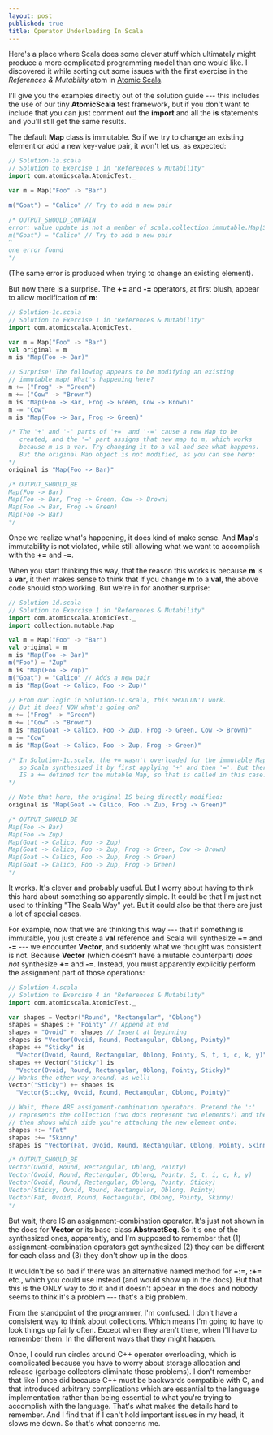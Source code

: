```yaml
---
layout: post
published: true
title: Operator Underloading In Scala
---
```


Here's a place where Scala does some clever stuff which ultimately might produce a more complicated programming model than one would like. I discovered it while sorting out some issues with the first exercise in the *References & Mutability* atom in [Atomic Scala](http://www.atomicscala.com/).

I'll give you the examples directly out of the solution guide --- this includes the use of our tiny **AtomicScala** test framework, but if you don't want to include that you can just comment out the **import** and all the **is** statements and you'll still get the same results.

The default **Map** class is immutable. So if we try to change an existing element or add a new key-value pair, it won't let us, as expected:

```Scala
// Solution-1a.scala
// Solution to Exercise 1 in "References & Mutability"
import com.atomicscala.AtomicTest._

var m = Map("Foo" -> "Bar")

m("Goat") = "Calico" // Try to add a new pair

/* OUTPUT_SHOULD_CONTAIN
error: value update is not a member of scala.collection.immutable.Map[String,String]
m("Goat") = "Calico" // Try to add a new pair
^
one error found
*/
```

(The same error is produced when trying to change an existing element).

But now there is a surprise. The **+=** and **-=** operators, at first blush, appear to allow modification of **m**:

```Scala
// Solution-1c.scala
// Solution to Exercise 1 in "References & Mutability"
import com.atomicscala.AtomicTest._

var m = Map("Foo" -> "Bar")
val original = m
m is "Map(Foo -> Bar)"

// Surprise! The following appears to be modifying an existing
// immutable map! What's happening here?
m += ("Frog" -> "Green")
m += ("Cow" -> "Brown")
m is "Map(Foo -> Bar, Frog -> Green, Cow -> Brown)"
m -= "Cow"
m is "Map(Foo -> Bar, Frog -> Green)"

/* The '+' and '-' parts of '+=' and '-=' cause a new Map to be
   created, and the '=' part assigns that new map to m, which works
   because m is a var. Try changing it to a val and see what happens.
   But the original Map object is not modified, as you can see here:
*/
original is "Map(Foo -> Bar)"

/* OUTPUT_SHOULD_BE
Map(Foo -> Bar)
Map(Foo -> Bar, Frog -> Green, Cow -> Brown)
Map(Foo -> Bar, Frog -> Green)
Map(Foo -> Bar)
*/
```

Once we realize what's happening, it does kind of make sense. And **Map**'s immutability is not violated, while still allowing what we want to accomplish with the **+=** and **-=**.

When you start thinking this way, that the reason this works is because **m** is a **var**, it then makes sense to think that if you change **m** to a **val**, the above code should stop working. But we're in for another surprise:

```Scala
// Solution-1d.scala
// Solution to Exercise 1 in "References & Mutability"
import com.atomicscala.AtomicTest._
import collection.mutable.Map

val m = Map("Foo" -> "Bar")
val original = m
m is "Map(Foo -> Bar)"
m("Foo") = "Zup"
m is "Map(Foo -> Zup)"
m("Goat") = "Calico" // Adds a new pair
m is "Map(Goat -> Calico, Foo -> Zup)"

// From our logic in Solution-1c.scala, this SHOULDN'T work.
// But it does! NOW what's going on?
m += ("Frog" -> "Green")
m += ("Cow" -> "Brown")
m is "Map(Goat -> Calico, Foo -> Zup, Frog -> Green, Cow -> Brown)"
m -= "Cow"
m is "Map(Goat -> Calico, Foo -> Zup, Frog -> Green)"

/* In Solution-1c.scala, the += wasn't overloaded for the immutable Map,
   so Scala synthesized it by first applying '+' and then '='. But there
   IS a += defined for the mutable Map, so that is called in this case.
*/

// Note that here, the original IS being directly modified:
original is "Map(Goat -> Calico, Foo -> Zup, Frog -> Green)"

/* OUTPUT_SHOULD_BE
Map(Foo -> Bar)
Map(Foo -> Zup)
Map(Goat -> Calico, Foo -> Zup)
Map(Goat -> Calico, Foo -> Zup, Frog -> Green, Cow -> Brown)
Map(Goat -> Calico, Foo -> Zup, Frog -> Green)
Map(Goat -> Calico, Foo -> Zup, Frog -> Green)
*/
```

It works. It's clever and probably useful. But I worry about having to think this hard about something so apparently simple. It could be that I'm just not used to thinking "The Scala Way" yet. But it could also be that there are just a lot of special cases.

For example, now that we are thinking this way --- that if something is immutable, you just create a **val** reference and Scala will synthesize **+=** and **-=** --- we encounter **Vector**, and suddenly what we thought was consistent is not. Because **Vector** (which doesn't have a mutable counterpart) *does not* synthesize **+=** and **-=**. Instead, you must apparently explicitly perform the assignment part of those operations:

```Scala
// Solution-4.scala
// Solution to Exercise 4 in "References & Mutability"
import com.atomicscala.AtomicTest._

var shapes = Vector("Round", "Rectangular", "Oblong")
shapes = shapes :+ "Pointy" // Append at end
shapes = "Ovoid" +: shapes // Insert at beginning
shapes is "Vector(Ovoid, Round, Rectangular, Oblong, Pointy)"
shapes ++ "Sticky" is
  "Vector(Ovoid, Round, Rectangular, Oblong, Pointy, S, t, i, c, k, y)"
shapes ++ Vector("Sticky") is
  "Vector(Ovoid, Round, Rectangular, Oblong, Pointy, Sticky)"
// Works the other way around, as well:
Vector("Sticky") ++ shapes is
  "Vector(Sticky, Ovoid, Round, Rectangular, Oblong, Pointy)"

// Wait, there ARE assignment-combination operators. Pretend the ':'
// represents the collection (two dots represent two elements?) and the '+'
// then shows which side you're attaching the new element onto:
shapes +:= "Fat"
shapes :+= "Skinny"
shapes is "Vector(Fat, Ovoid, Round, Rectangular, Oblong, Pointy, Skinny)"

/* OUTPUT_SHOULD_BE
Vector(Ovoid, Round, Rectangular, Oblong, Pointy)
Vector(Ovoid, Round, Rectangular, Oblong, Pointy, S, t, i, c, k, y)
Vector(Ovoid, Round, Rectangular, Oblong, Pointy, Sticky)
Vector(Sticky, Ovoid, Round, Rectangular, Oblong, Pointy)
Vector(Fat, Ovoid, Round, Rectangular, Oblong, Pointy, Skinny)
*/

```
But wait, there IS an assignment-combination operator. It's just not shown in the docs for **Vector** or its base-class **AbstractSeq**. So it's one of the synthesized ones, apparently, and I'm supposed to remember that (1) assignment-combination operators get synthesized (2) they can be different for each class and (3) they don't show up in the docs.

It wouldn't be so bad if there was an alternative named method for **+:=**, **:+=** etc., which you could use instead (and would show up in the docs). But that this is the ONLY way to do it and it doesn't appear in the docs and nobody seems to think it's a problem --- that's a big problem.

From the standpoint of the programmer, I'm confused. I don't have a consistent way to think about collections. Which means I'm going to have to look things up fairly often. Except when they aren't there, when I'll have to remember them. In the different ways that they might happen.

Once, I could run circles around C++ operator overloading, which is complicated because you have to worry about storage allocation and release (garbage collectors eliminate those problems). I don't remember that like I once did because C++ must be backwards compatible with C, and that introduced arbitrary complications which are essential to the language implementation rather than being essential to what you're trying to accomplish with the language. That's what makes the details hard to remember. And I find that if I can't hold important issues in my head, it slows me down. So that's what concerns me.
